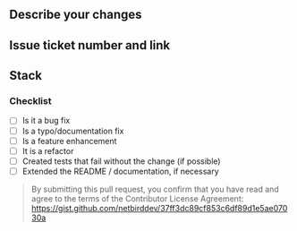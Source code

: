 ## Describe your changes

## Issue ticket number and link

## Stack

<!-- branch-stack -->

### Checklist
- [ ] Is it a bug fix
- [ ] Is a typo/documentation fix
- [ ] Is a feature enhancement
- [ ] It is a refactor
- [ ] Created tests that fail without the change (if possible)
- [ ] Extended the README / documentation, if necessary

> By submitting this pull request, you confirm that you have read and agree to the terms of the Contributor License Agreement: https://gist.github.com/netbirddev/37ff3dc89cf853c6df89d1e5ae07030a
